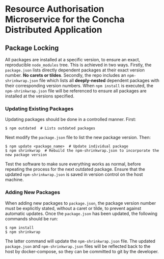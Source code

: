 # Resource Authorisation Microservice for the Concha Distributed Application

## Package Locking
All packages are installed at a specific version, to ensure an exact, reproducible `node_modules` tree. This is achieved in two ways. Firstly, the `package.json` lists directly dependent packages at their exact version number. **No carets or tildes**. Secondly, the repo includes an `npm-shrinkwrap.json` file which lists all **deeply-nested** dependent packages with their corresponding version numbers. When `npm install` is executed, the `npm-shrinkwrap.json` file will be referenced to ensure all packages are installed at the versions specified.

### Updating Existing Packages

Updating packages should be done in a controlled manner. First:

```
$ npm outdated  # Lists outdated packages  
```

Next modify the `package.json` file to list the new package version. Then:

```
$ npm update <package_name>  # Update individual package  
$ npm shrinkwrap  # Rebuild the npm-shrinkwrap.json to incorporate the new package version  
```

Test the software to make sure everything works as normal, before repeating the process for the next outdated package. Ensure that the updated `npm-shrinkwrap.json` is saved in version control on the host machine.

### Adding New Packages

When adding new packages to `package.json`, the package version number must be explicitly stated, without a caret or tilde, to prevent against automatic updates. Once the `package.json` has been updated, the following commands should be run:

```
$ npm install  
$ npm shrinkwrap  
```

The latter command will update the `npm-shrinkwrap.json` file. The updated `package.json` and `npm-shrinkwrap.json` files will be reflected back to the host by docker-compose, so they can be committed to git by the developer.
